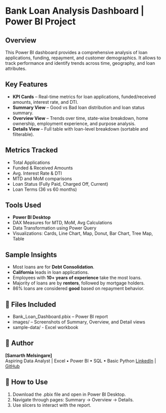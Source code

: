 # Bank Loan Analysis Dashboard | Power BI Project

## Overview
This Power BI dashboard provides a comprehensive analysis of loan applications, funding, repayment, and customer demographics. It allows to track performance and identify trends across time, geography, and loan attributes.

## Key Features
-  **KPI Cards** – Real-time metrics for loan applications, funded/received amounts, interest rate, and DTI.
-  **Summary View** – Good vs Bad loan distribution and loan status summary.
-  **Overview View** – Trends over time, state-wise breakdown, home ownership, employment experience, and purpose analysis.
-  **Details View** – Full table with loan-level breakdown (sortable and filterable).

## Metrics Tracked
- Total Applications  
- Funded & Received Amounts  
- Avg. Interest Rate & DTI  
- MTD and MoM comparisons  
- Loan Status (Fully Paid, Charged Off, Current)  
- Loan Terms (36 vs 60 months)  

## Tools Used
- **Power BI Desktop**
- DAX Measures for MTD, MoM, Avg Calculations
- Data Transformation using Power Query
- Visualizations: Cards, Line Chart, Map, Donut, Bar Chart, Tree Map, Table

## Sample Insights
-  Most loans are for **Debt Consolidation**.
- **California** leads in loan applications.
-  Employees with **10+ years of experience** take the most loans.
-  Majority of loans are by **renters**, followed by mortgage holders.
-  86% loans are considered **good** based on repayment behavior.

## 📁 Files Included
- Bank_Loan_Dashboard.pbix – Power BI report
- images/ – Screenshots of Summary, Overview, and Detail views
- sample-data/ - Excel workbook

## 👤 Author
**[Samarth Melsingare]**  
Aspiring Data Analyst | Excel • Power BI • SQL • Basic Python 
[LinkedIn](https://linkedin.com/in/yourprofile) | [GitHub](https://github.com/Samarth-Melsingare/Power-bi-Bank-Loan-Dashboard)

## 🔗 How to Use
1. Download the .pbix file and open in Power BI Desktop.
2. Navigate through pages: Summary → Overview → Details.
3. Use slicers to interact with the report.
